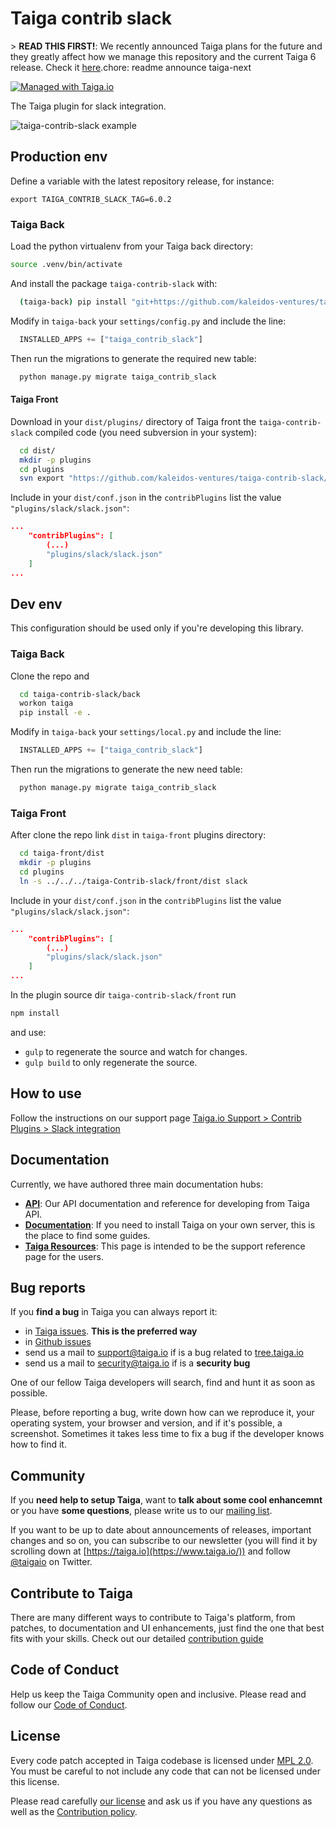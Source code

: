 Taiga contrib slack
===================

&gt; **READ THIS FIRST!**: We recently announced Taiga plans for the future and they greatly affect how we manage this repository and the current Taiga 6 release. Check it [here](https://blog.taiga.io/announcing_taiganext.html).chore: readme announce taiga-next

[![Managed with Taiga.io](https://img.shields.io/badge/managed%20with-TAIGA.io-709f14.svg)](https://tree.taiga.io/project/taiga/ "Managed with Taiga.io")

The Taiga plugin for slack integration.

![taiga-contrib-slack example](doc/img/taiga-slack-notifications.png)

## Production env

Define a variable with the latest repository release, for instance:

```
export TAIGA_CONTRIB_SLACK_TAG=6.0.2
```

### Taiga Back

Load the python virtualenv from your Taiga back directory:

```bash
source .venv/bin/activate
```

And install the package `taiga-contrib-slack` with:

```bash
  (taiga-back) pip install "git+https://github.com/kaleidos-ventures/taiga-contrib-slack.git@${TAIGA_CONTRIB_SLACK_TAG}#egg=taiga-contrib-slack&subdirectory=back"
```

Modify in `taiga-back` your `settings/config.py` and include the line:

```python
  INSTALLED_APPS += ["taiga_contrib_slack"]
```

Then run the migrations to generate the required new table:

```bash
  python manage.py migrate taiga_contrib_slack
```

#### Taiga Front

Download in your `dist/plugins/` directory of Taiga front the `taiga-contrib-slack` compiled code (you need subversion in your system):

```bash
  cd dist/
  mkdir -p plugins
  cd plugins
  svn export "https://github.com/kaleidos-ventures/taiga-contrib-slack/tags/${TAIGA_CONTRIB_SLACK_TAG}/front/dist"  "slack"
```

Include in your `dist/conf.json` in the `contribPlugins` list the value `"plugins/slack/slack.json"`:

```json
...
    "contribPlugins": [
        (...)
        "plugins/slack/slack.json"
    ]
...
```

## Dev env

This configuration should be used only if you're developing this library.

### Taiga Back

Clone the repo and

```bash
  cd taiga-contrib-slack/back
  workon taiga
  pip install -e .
```

Modify in `taiga-back` your `settings/local.py` and include the line:

```python
  INSTALLED_APPS += ["taiga_contrib_slack"]
```

Then run the migrations to generate the new need table:

```bash
  python manage.py migrate taiga_contrib_slack
```

### Taiga Front

After clone the repo link `dist` in `taiga-front` plugins directory:

```bash
  cd taiga-front/dist
  mkdir -p plugins
  cd plugins
  ln -s ../../../taiga-Contrib-slack/front/dist slack
```

Include in your `dist/conf.json` in the `contribPlugins` list the value `"plugins/slack/slack.json"`:

```json
...
    "contribPlugins": [
        (...)
        "plugins/slack/slack.json"
    ]
...
```

In the plugin source dir `taiga-contrib-slack/front` run

```bash
npm install
```
and use:

- `gulp` to regenerate the source and watch for changes.
- `gulp build` to only regenerate the source.


## How to use

Follow the instructions on our support page [Taiga.io Support > Contrib Plugins > Slack integration](https://tree.taiga.io/support/contrib-plugins/slack-integration/ "Taiga.io Support > Contrib Plugins > Slack integration")

## Documentation

Currently, we have authored three main documentation hubs:

- **[API](https://docs.taiga.io/api.html)**: Our API documentation and reference for developing from Taiga API.
- **[Documentation](https://docs.taiga.io/)**: If you need to install Taiga on your own server, this is the place to find some guides.
- **[Taiga Resources](https://resources.taiga.io)**: This page is intended to be the support reference page for the users.

## Bug reports

If you **find a bug** in Taiga you can always report it:

- in [Taiga issues](https://tree.taiga.io/project/taiga/issues). **This is the preferred way**
- in [Github issues](https://github.com/kaleidos-ventures/taiga-contrib-slack/issues)
- send us a mail to support@taiga.io if is a bug related to [tree.taiga.io](https://tree.taiga.io)
- send us a mail to security@taiga.io if is a **security bug**

One of our fellow Taiga developers will search, find and hunt it as soon as possible.

Please, before reporting a bug, write down how can we reproduce it, your operating system, your browser and version, and if it's possible, a screenshot. Sometimes it takes less time to fix a bug if the developer knows how to find it.

## Community

If you **need help to setup Taiga**, want to **talk about some cool enhancemnt** or you have **some questions**, please write us to our [mailing list](https://groups.google.com/d/forum/taigaio).

If you want to be up to date about announcements of releases, important changes and so on, you can subscribe to our newsletter (you will find it by scrolling down at [https://taiga.io](https://www.taiga.io/)) and follow [@taigaio](https://twitter.com/taigaio) on Twitter.

## Contribute to Taiga

There are many different ways to contribute to Taiga's platform, from patches, to documentation and UI enhancements, just find the one that best fits with your skills. Check out our detailed [contribution guide](https://resources.taiga.io/extend/how-can-i-contribute/)

## Code of Conduct

Help us keep the Taiga Community open and inclusive. Please read and follow our [Code of Conduct](https://github.com/kaleidos-ventures/code-of-conduct/blob/main/CODE_OF_CONDUCT.md).

## License

Every code patch accepted in Taiga codebase is licensed under [MPL 2.0](LICENSE). You must be careful to not include any code that can not be licensed under this license.

Please read carefully [our license](LICENSE) and ask us if you have any questions as well as the [Contribution policy](https://github.com/kaleidos-ventures/taiga-contrib-slack/blob/main/CONTRIBUTING.md).
